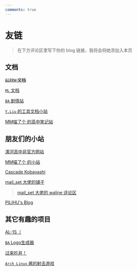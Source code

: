 ```yaml
---
comments: true
---
```


# 友链

> 在下方评论区里写下你的 blog 链接，我将会将她添加入本页

## 文档

~~[`ECPPH` 文档](https://quantumls-studio.github.io/ECPPH/)~~

[`ML` 文档](https://wiki.blessing-studio.cn/)

[`BA` 剧情站](https://blue-archive.io/)

[`Y.Liu` 的工具文档小站](https://yliu-fe.github.io/)

[MM喵了个 的高中笔记站](https://clsnte.top/)

## 朋友们的小站

[漯河高中非官方网站](https://Luohe-Senior-School.github.io/)

[MM喵了个 的小站](https://www.mimiaomc.top/zh-CN/index.html)

[Cascade Kobayashi](https://cascade.moe/)

[mail_set 大佬的铺子](https://blogs.mailset.top/)

> [mail_set 大佬的 waline 评论区](https://waline.mailset.top/)

[PILIHU's Blog](https://blog.pilihu.us.kg/)

## 其它有趣的项目

[AL-1S（](https://alan-shangmike.github.io/Sping_Aris_github.io/)

[`BA` Logo生成器](https://tmp.nulla.top/ba-logo/)

[过来吃井！](https://u1805.github.io/blue-archive-gacha-simulator/)

[`Arch Linux` 酱的射击游戏](https://raviolimavioli.itch.io/system77)
